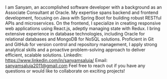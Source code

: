 
I am Sanyam, an accomplished software developer with a background as an Associate Consultant at Oracle. My expertise spans backend and frontend development, focusing on Java with Spring Boot for building robust RESTful APIs and microservices. On the frontend, I specialize in creating responsive web applications using React.js, adeptly managing state with Redux. I bring extensive experience in database technologies, including Oracle for relational databases and MongoDB for NoSQL solutions. Proficient in Git and GitHub for version control and repository management, I apply strong analytical skills and a proactive problem-solving approach to deliver efficient, scalable solutions.
LinkedIn: https://www.linkedin.com/in/sanyamsaluja/
Email: sanyamsaluja2011@gmail.com
Feel free to reach out if you have any questions or would like to collaborate on exciting projects!
